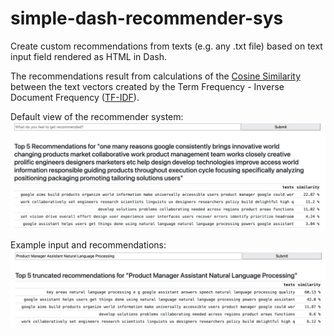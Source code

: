 # simple-dash-recommender-sys

Create custom recommendations from texts (e.g. any .txt file) based on text input field rendered as HTML in Dash. 

The recommendations result from calculations of the [Cosine Similarity](https://en.wikipedia.org/wiki/Cosine_similarity) between the text vectors created by the Term Frequency - Inverse Document Frequency ([TF-IDF](https://en.wikipedia.org/wiki/Tf–idf)).

Default view of the recommender system:
![](https://github.com/DanishDahaka/simple-dash-recommender-sys/blob/main/images/recommender_sys_dash_default.png)

Example input and recommendations:
![](https://github.com/DanishDahaka/simple-dash-recommender-sys/blob/main/images/recommender_sys_dash_example.png)
